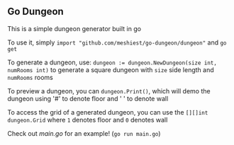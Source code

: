 ## Go Dungeon

This is a simple dungeon generator built in go

To use it, simply `import "github.com/meshiest/go-dungeon/dungeon"` and `go get`

To generate a dungeon, use: `dungeon := dungeon.NewDungeon(size int, numRooms int)` to generate a square dungeon with `size` side length and `numRooms` rooms

To preview a dungeon, you can `dungeon.Print()`, which will demo the dungeon using '#' to denote floor and ' ' to denote wall

To access the grid of a generated dungeon, you can use the `[][]int dungeon.Grid` where `1` denotes floor and `0` denotes wall

Check out *main.go* for an example! (`go run main.go`)